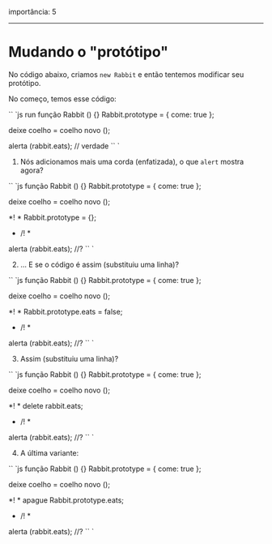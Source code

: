 importância: 5

---

# Mudando o "protótipo"

No código abaixo, criamos `new Rabbit` e então tentemos modificar seu protótipo.

No começo, temos esse código:

`` `js run
função Rabbit () {}
Rabbit.prototype = {
come: true
};

deixe coelho = coelho novo ();

alerta (rabbit.eats); // verdade
`` `


1. Nós adicionamos mais uma corda (enfatizada), o que `alert` mostra agora?

`` `js
função Rabbit () {}
Rabbit.prototype = {
come: true
};

deixe coelho = coelho novo ();

*! *
Rabbit.prototype = {};
* /! *

alerta (rabbit.eats); //?
`` `

2. ... E se o código é assim (substituiu uma linha)?

`` `js
função Rabbit () {}
Rabbit.prototype = {
come: true
};

deixe coelho = coelho novo ();

*! *
Rabbit.prototype.eats = false;
* /! *

alerta (rabbit.eats); //?
`` `

3. Assim (substituiu uma linha)?

`` `js
função Rabbit () {}
Rabbit.prototype = {
come: true
};

deixe coelho = coelho novo ();

*! *
delete rabbit.eats;
* /! *

alerta (rabbit.eats); //?
`` `

4. A última variante:

`` `js
função Rabbit () {}
Rabbit.prototype = {
come: true
};

deixe coelho = coelho novo ();

*! *
apague Rabbit.prototype.eats;
* /! *

alerta (rabbit.eats); //?
`` `
